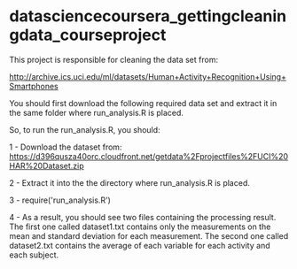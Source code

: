 datasciencecoursera_gettingcleaningdata_courseproject
=====================================================

This project is responsible for cleaning the data set from: 

http://archive.ics.uci.edu/ml/datasets/Human+Activity+Recognition+Using+Smartphones

You should first download the following required data set and extract it in the same folder where run_analysis.R is placed.

So, to run the run_analysis.R, you should:

 1 - Download the dataset from:
     https://d396qusza40orc.cloudfront.net/getdata%2Fprojectfiles%2FUCI%20HAR%20Dataset.zip
     
 2 - Extract it into the the directory where run_analysis.R is placed.
 
 3 - require('run_analysis.R')
 
 4 - As a result, you should see two files containing the processing result. The first one called dataset1.txt contains only the measurements on the mean and standard deviation for each measurement. The second one called dataset2.txt contains the average of each variable for each activity and each subject.
